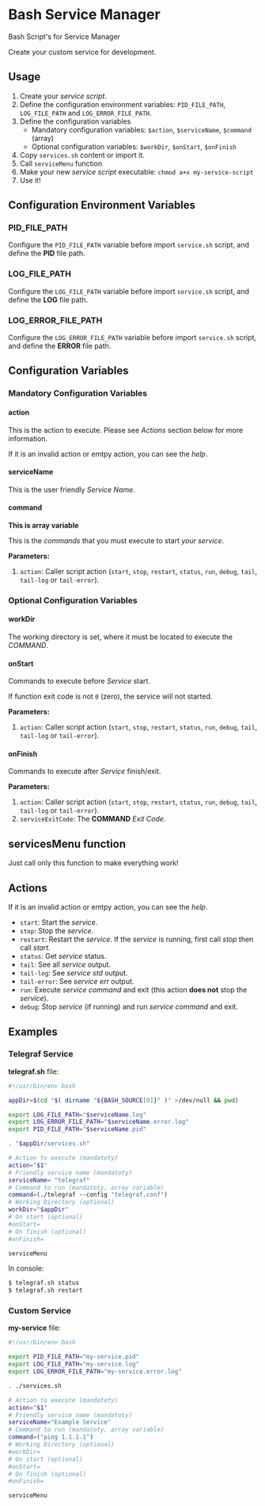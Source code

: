 # Bash Service Manager
Bash Script's for Service Manager

Create your custom service for development.

## Usage ##

1. Create your _service script_.
2. Define the configuration environment variables: `PID_FILE_PATH`, `LOG_FILE_PATH` and `LOG_ERROR_FILE_PATH`.
3. Define the configuration variables
   * Mandatory configuration variables: `$action`, `$serviceName`, `$command` (array) 
   * Optional configuration variables: `$workDir`, `$onStart`, `$onFinish`  
4. Copy `services.sh` content or import it.
5. Call `serviceMenu` function
6. Make your new _service script_ executable: `chmod a+x my-service-script`
7. Use it!

## Configuration Environment Variables ##

### PID_FILE_PATH ###

Configure the `PID_FILE_PATH` variable before import `service.sh` script, and define the **PID** file path.

### LOG_FILE_PATH ###

Configure the `LOG_FILE_PATH` variable before import `service.sh` script, and define the **LOG** file path.

### LOG_ERROR_FILE_PATH ###

Configure the `LOG_ERROR_FILE_PATH` variable before import `service.sh` script, and define the **ERROR** file path.

## Configuration Variables ###

### Mandatory Configuration Variables

#### action ####

This is the action to execute. Please see _Actions_ section below for more information.

If it is an invalid action or emtpy action, you can see the _help_.

#### serviceName ####

This is the user friendly _Service Name_.

#### command ####

**This is array variable**

This is the _commands_ that you must execute to start _your service_.

**Parameters:**

1. `action`: Caller script action (`start`, `stop`, `restart`, `status`, `run`, `debug`, `tail`, `tail-log` or `tail-error`).

### Optional Configuration Variables

#### workDir ####

The working directory is set, where it must be located to execute the _COMMAND_.

#### onStart ####

Commands to execute before _Service_ start.

If function exit code is not `0` (zero), the service will not started.

**Parameters:**

1. `action`: Caller script action (`start`, `stop`, `restart`, `status`, `run`, `debug`, `tail`, `tail-log` or `tail-error`).

#### onFinish ####

Commands to execute after _Service_ finish/exit.

**Parameters:**

1. `action`: Caller script action (`start`, `stop`, `restart`, `status`, `run`, `debug`, `tail`, `tail-log` or `tail-error`).
2. `serviceExitCode`: The **COMMAND** _Exit Code_.

## servicesMenu function ##

Just call only this function to make everything work!

## Actions ##

If it is an invalid action or emtpy action, you can see the _help_.

* `start`: Start the _service_.
* `stop`: Stop the _service_.
* `restart`: Restart the _service_. If the _service_ is running, first call _stop_ then call _start_.
* `status`: Get _service_ status.
* `tail`: See all _service_ output.
* `tail-log`: See _service_ _std_ output.
* `tail-error`: See _service_ _err_ output.
* `run`: Execute _service command_ and exit (this action **does not** stop the _service_).
* `debug`: Stop _service_ (if running) and run _service command_ and exit.

## Examples ##

### Telegraf Service ###

**telegraf.sh** file:

```bash
#!/usr/bin/env bash

appDir=$(cd "$( dirname "${BASH_SOURCE[0]}" )" >/dev/null && pwd)

export LOG_FILE_PATH="$serviceName.log"
export LOG_ERROR_FILE_PATH="$serviceName.error.log"
export PID_FILE_PATH="$serviceName.pid"

. "$appDir/services.sh"

# Action to execute (mandatoty)
action="$1"  
# Friendly service name (mandatoty)
serviceName= "telegraf"
# Command to run (mandatoty, array variable)
command=(./telegraf --config "telegraf.conf")
# Working Directory (optional)
workDir="$appDir"
# On start (optional)
#onStart=
# On finish (optional)
#onFinish=

serviceMenu
```

In console:

```bash
$ telegraf.sh status
$ telegraf.sh restart
```

### Custom Service ###

**my-service** file:

```bash
#!/usr/bin/env bash

export PID_FILE_PATH="my-service.pid"
export LOG_FILE_PATH="my-service.log"
export LOG_ERROR_FILE_PATH="my-service.error.log"

. ./services.sh

# Action to execute (mandatoty)
action="$1"  
# Friendly service name (mandatoty)
serviceName="Example Service"
# Command to run (mandatoty, array variable)
command=("ping 1.1.1.1")
# Working Directory (optional)
#workDir=
# On start (optional)
#onStart=
# On finish (optional)
#onFinish=

serviceMenu
```
